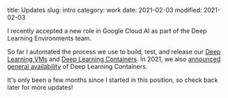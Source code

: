title: Updates
slug: intro
category: work
date: 2021-02-03
modified: 2021-02-03

I recently accepted a new role in Google Cloud AI as part of the Deep Learning Environments team.

So far I automated the process we use to build, test, and release our [Deep Learning VMs](https://cloud.google.com/deep-learning-vm) and [Deep Learning Containers](https://cloud.google.com/deep-learning-containers). In 2021, we also [announced general availability](https://cloud.google.com/deep-learning-containers/docs/release-notes#January_25_2021) of Deep Learning Containers.

It's only been a few months since I started in this position, so check back later for more updates!
